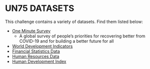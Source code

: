 # UN75 DATASETS

This challenge contains a variety of datasets. Find them listed below:

- [One Minute Survey](One%20Minute%20Survey)
  - A global survey of people’s priorities for recovering better from COVID-19 and for building a better future for all
- [World Development Indicators](World%20Development%20Indicators)
- [Financial Statistics Data](Financial%20Statistics%20Data)
- [Human Resources Data](Human%20Resources%20Data)
- [Human Development Index](Human%20Development%20Index)

